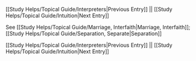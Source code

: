 [[Study Helps/Topical Guide/Interpreters|Previous Entry]]  ||  [[Study Helps/Topical Guide/Intuition|Next Entry]]

 See [[Study Helps/Topical Guide/Marriage, Interfaith|Marriage, Interfaith]]; [[Study Helps/Topical Guide/Separation, Separate|Separation]]

[[Study Helps/Topical Guide/Interpreters|Previous Entry]]  ||  [[Study Helps/Topical Guide/Intuition|Next Entry]]
